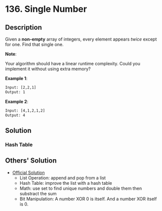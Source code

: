 # 136. Single Number

## Description

Given a **non-empty** array of integers, every element appears *twice* except for one. Find that single one.

**Note**:

Your algorithm should have a linear runtime complexity. Could you implement it without using extra memory?

**Example 1**:

```txt
Input: [2,2,1]
Output: 1
```

**Example 2**:

```txt
Input: [4,1,2,1,2]
Output: 4
```

## Solution

### Hash Table

## Others' Solution

* [Official Solution](https://leetcode.com/problems/single-number/solution/)
  * List Operation: append and pop from a list
  * Hash Table: improve the list with a hash table
  * Math: use set to find unique numbers and double them then substract the sum
  * Bit Manipulation: A number XOR 0 is itself. And a number XOR itself is 0.
